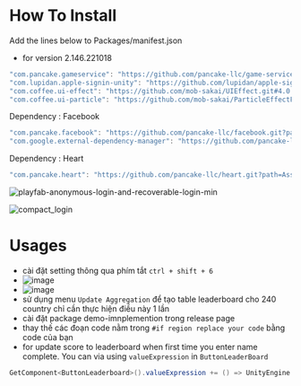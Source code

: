 # How To Install

Add the lines below to Packages/manifest.json

- for version 2.146.221018
```csharp
"com.pancake.gameservice": "https://github.com/pancake-llc/game-service.git?path=Assets/_Root#2.146.221018",
"com.lupidan.apple-signin-unity": "https://github.com/lupidan/apple-signin-unity.git#v1.4.2",
"com.coffee.ui-effect": "https://github.com/mob-sakai/UIEffect.git#4.0.0-preview.9",
"com.coffee.ui-particle": "https://github.com/mob-sakai/ParticleEffectForUGUI.git#4.1.6",
```

Dependency : Facebook

````csharp
"com.pancake.facebook": "https://github.com/pancake-llc/facebook.git?path=Assets/_Root#1.0.7",
"com.google.external-dependency-manager": "https://github.com/pancake-llc/external-dependency-manager.git?path=Assets/_Root#1.2.170",
````

Dependency : Heart
```csharp
"com.pancake.heart": "https://github.com/pancake-llc/heart.git?path=Assets/_Root",
```


![playfab-anonymous-login-and-recoverable-login-min](https://user-images.githubusercontent.com/44673303/166100604-75c5949d-8c71-4b67-abbc-eb752ec51bfa.png)

![compact_login](https://user-images.githubusercontent.com/44673303/166114223-13fb92e7-00cc-4947-b33f-50f54acf2270.png)


# Usages

- cài đặt setting thông qua phím tắt `ctrl + shift + 6`
- ![image](https://user-images.githubusercontent.com/44673303/193963879-16e7337d-3ebe-42b2-a700-feff49f1f1b0.png)
- ![image](https://user-images.githubusercontent.com/44673303/193964093-d1d78788-3fe8-49ca-9036-1b063e65ac59.png)
- sử dụng menu `Update Aggregation` để tạo table leaderboard cho 240 country chỉ cần thực hiện điều này 1 lần
- cài đặt package demo-imnplemention trong release page
- thay thế các đoạn code nằm trong `#if region replace your code` bằng code của bạn
- for update score to leaderboard when first time you enter name complete. You can via using `valueExpression` in `ButtonLeaderBoard`

```c#
GetComponent<ButtonLeaderboard>().valueExpression += () => UnityEngine.Random.Range(1, 100);
```